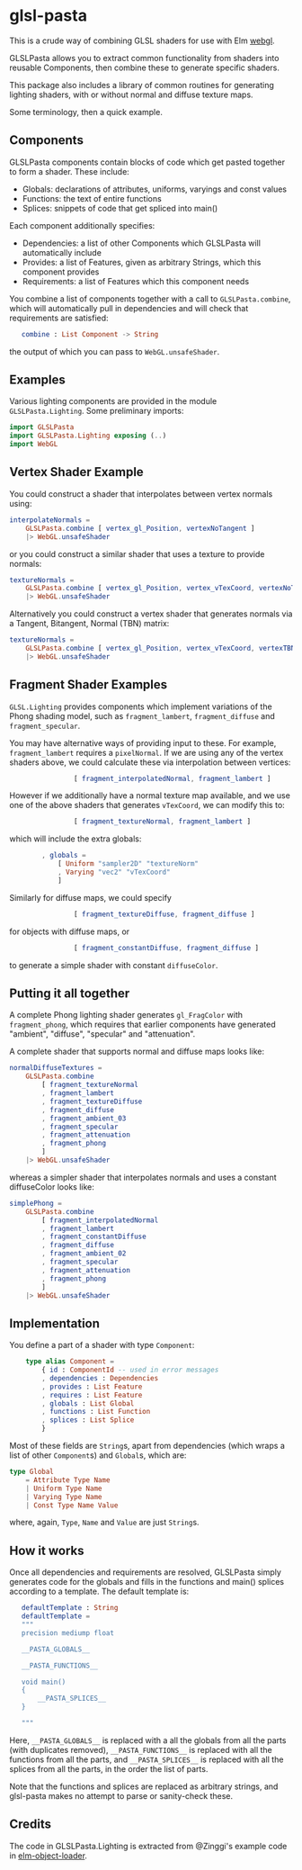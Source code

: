 # glsl-pasta

This is a crude way of combining GLSL shaders for use with Elm
[webgl](http://package.elm-lang.org/packages/elm-community/elm-webgl/latest/WebGL).

GLSLPasta allows you to extract common functionality from shaders into reusable Components,
then combine these to generate specific shaders.

This package also includes a library of common routines for generating lighting shaders,
with or without normal and diffuse texture maps.

Some terminology, then a quick example.

## Components

GLSLPasta components contain blocks of code which get pasted together to form a shader. These include:

  * Globals: declarations of attributes, uniforms, varyings and const values
  * Functions: the text of entire functions
  * Splices: snippets of code that get spliced into main()

Each component additionally specifies:

  * Dependencies: a list of other Components which GLSLPasta will automatically include
  * Provides: a list of Features, given as arbitrary Strings, which this component provides
  * Requirements: a list of Features which this component needs

You combine a list of components together with a call to `GLSLPasta.combine`, which will automatically
pull in dependencies and will check that requirements are satisfied:

```elm
   combine : List Component -> String
```

the output of which you can pass to `WebGL.unsafeShader`.


## Examples

Various lighting components are provided in the module `GLSLPasta.Lighting`. Some preliminary imports:


```elm
import GLSLPasta
import GLSLPasta.Lighting exposing (..)
import WebGL
```

## Vertex Shader Example

You could construct a shader that interpolates between vertex normals using:

```elm
interpolateNormals =
    GLSLPasta.combine [ vertex_gl_Position, vertexNoTangent ]
    |> WebGL.unsafeShader
```

or you could construct a similar shader that uses a texture to provide normals:


```elm
textureNormals =
    GLSLPasta.combine [ vertex_gl_Position, vertex_vTexCoord, vertexNoTangent ]
    |> WebGL.unsafeShader
```

Alternatively you could construct a vertex shader that generates normals via a
Tangent, Bitangent, Normal (TBN) matrix:

```elm
textureNormals =
    GLSLPasta.combine [ vertex_gl_Position, vertex_vTexCoord, vertexTBN ]
    |> WebGL.unsafeShader
```

## Fragment Shader Examples


`GLSL.Lighting` provides components which implement variations of the Phong shading model, such as
`fragment_lambert`, `fragment_diffuse` and `fragment_specular`.

You may have alternative ways of providing input to these. For example, `fragment_lambert` requires
a `pixelNormal`. If we are using any of the vertex shaders above, we could calculate these via
interpolation between vertices:


```elm
                [ fragment_interpolatedNormal, fragment_lambert ]
```

However if we additionally have a normal texture map available, and we use one of the above shaders that
generates `vTexCoord`, we can modify this to:

```elm
                [ fragment_textureNormal, fragment_lambert ]
```

which will include the extra globals:

```elm
        , globals =
            [ Uniform "sampler2D" "textureNorm"
            , Varying "vec2" "vTexCoord"
            ]
```


Similarly for diffuse maps, we could specify


```elm
                [ fragment_textureDiffuse, fragment_diffuse ]
```

for objects with diffuse maps, or


```elm
                [ fragment_constantDiffuse, fragment_diffuse ]

```

to generate a simple shader with constant `diffuseColor`.


## Putting it all together

A complete Phong lighting shader generates `gl_FragColor` with `fragment_phong`, which requires
that earlier components have generated "ambient", "diffuse", "specular" and "attenuation".

A complete shader that supports normal and diffuse maps looks like:

```elm
normalDiffuseTextures =
    GLSLPasta.combine
        [ fragment_textureNormal
        , fragment_lambert
        , fragment_textureDiffuse
        , fragment_diffuse
        , fragment_ambient_03
        , fragment_specular
        , fragment_attenuation
        , fragment_phong
        ]
    |> WebGL.unsafeShader
```

whereas a simpler shader that interpolates normals and uses a constant diffuseColor looks like:


```elm
simplePhong =
    GLSLPasta.combine
        [ fragment_interpolatedNormal
        , fragment_lambert
        , fragment_constantDiffuse
        , fragment_diffuse
        , fragment_ambient_02
        , fragment_specular
        , fragment_attenuation
        , fragment_phong
        ]
    |> WebGL.unsafeShader
```


## Implementation

You define a part of a shader with type `Component`:

```elm
    type alias Component =
        { id : ComponentId -- used in error messages
        , dependencies : Dependencies
        , provides : List Feature
        , requires : List Feature
        , globals : List Global
        , functions : List Function
        , splices : List Splice
        }
```

Most of these fields are `String`s, apart from dependencies (which wraps a list of other `Component`s) and
`Global`s, which are:

```elm
type Global
    = Attribute Type Name
    | Uniform Type Name
    | Varying Type Name
    | Const Type Name Value
```

where, again, `Type`, `Name` and `Value` are just `String`s.

## How it works

Once all dependencies and requirements are resolved, GLSLPasta simply generates code for the globals
and fills in the functions and main() splices according to a template.
The default template is:

```elm
   defaultTemplate : String
   defaultTemplate =
   """
   precision mediump float

   __PASTA_GLOBALS__

   __PASTA_FUNCTIONS__

   void main()
   {
       __PASTA_SPLICES__
   }

   """
```

Here, `__PASTA_GLOBALS__` is replaced with a all the globals from all the parts (with duplicates removed),
`__PASTA_FUNCTIONS__` is replaced with all the functions from all the parts,
and `__PASTA_SPLICES__` is replaced with all the splices from all the parts, in the order the list of parts.

Note that the functions and splices are replaced as arbitrary strings, and glsl-pasta makes no
attempt to parse or sanity-check these.


## Credits

The code in GLSLPasta.Lighting is extracted from @Zinggi's example code in
[elm-object-loader](https://github.com/Zinggi/elm-obj-loader/tree/master/examples).
